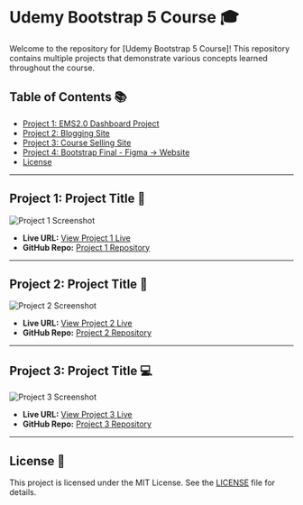 # Udemy Bootstrap 5 Course 🎓

Welcome to the repository for [Udemy Bootstrap 5 Course]! This repository contains multiple projects that demonstrate various concepts learned throughout the course.


## Table of Contents 📚
- [Project 1: EMS2.0 Dashboard Project](#project-1-project-title)
- [Project 2: Blogging Site](#project-2-project-title)
- [Project 3: Course Selling Site](#project-3-project-title)
- [Project 4: Bootstrap Final - Figma -> Website](#project-3-project-title)
- [License](#license)

---

## Project 1: Project Title 🚀

![Project 1 Screenshot](link_to_screenshot1.png)

- **Live URL:** [View Project 1 Live](https://live-url-for-project-1.com)
- **GitHub Repo:** [Project 1 Repository](https://github.com/yourusername/project1)

---

## Project 2: Project Title 🌟

![Project 2 Screenshot](link_to_screenshot2.png)

- **Live URL:** [View Project 2 Live](https://live-url-for-project-2.com)
- **GitHub Repo:** [Project 2 Repository](https://github.com/yourusername/project2)

---

## Project 3: Project Title 💻

![Project 3 Screenshot](link_to_screenshot3.png)

- **Live URL:** [View Project 3 Live](https://live-url-for-project-3.com)
- **GitHub Repo:** [Project 3 Repository](https://github.com/yourusername/project3)

---

## License 📜

This project is licensed under the MIT License. See the [LICENSE](./LICENSE) file for details.
